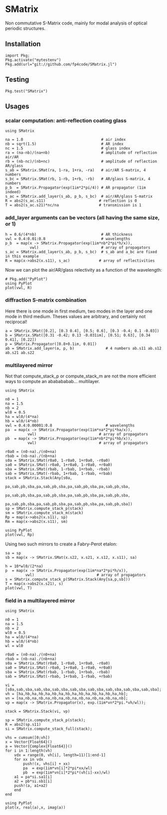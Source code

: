 # SMatrix

Non commutative S-Matrix code, mainly for modal analysis of optical periodic structures.

## Installation

```
import Pkg;
Pkg.activate("mytestenv")
Pkg.add(url="git://github.com/fp4code/SMatrix.jl")
```

## Testing

```
Pkg.test("SMatrix")
```

## Usages

### scalar computation: anti-reflection coating glass

```
using SMatrix

na = 1.0                                   # air index
nb = sqrt(1.5)                             # AR index
nc = 1.5                                   # glass index
ra = (na-nb)/(na+nb)                       # amplitude of reflection air/AR
rb = (nb-nc)/(nb+nc)                       # amplitude of reflection AR/glass
s_ab = SMatrix.SMat(ra, 1-ra, 1+ra, -ra)   # air/AR S-matrix, 4 numbers
s_bc = SMatrix.SMat(rb, 1-rb, 1+rb, -rb)   # AR/glass S-matrix, 4 numbers
p_b  = SMatrix.Propagator(exp(1im*2*pi/4)) # AR propagator (1im indeed)
s_ac = SMatrix.add_layer(s_ab, p_b, s_bc)  # air/AR/glass S-matrix
R = abs2(s_ac.s11)                        # reflection is 0
T = abs2(s_ac.s21)*nc/na                  # transmission is 1
```

### add_layer arguments can be vectors (all having the same size, or 1)

```
h = 0.6/(4*nb)                             # AR thickness
vwl = 0.4:0.01:0.8                         # wavelengths
p_b  = map(x -> SMatrix.Propagator(exp(1im*nb*2*pi*h/x)),
       	   vwl)                            # array of propagators
s_ac = SMatrix.add_layer(s_ab, p_b, s_bc)  # s_ab and a_bc are fixed in this example
R = map(x->abs2(x.s11), s_ac)             # array of reflectivities
```

Now we can plot the air/AR/glass relectivity as a function of the wavelength:

```
# Pkg.add("PyPlot")
using PyPlot
plot(vwl, R)
```

### diffraction S-matrix combination

Here there is one mode in first medium, two modes in the layer and one mode in third medium.
Theses values are arbitrary, and certainly not reciprocal!

```
a = SMatrix.SMat([0.2], [0.3 0.4], [0.5; 0.6], [0.3 -0.4; 0.1 -0.03])
b = SMatrix.SMat([0.31 -0.42; 0.13 -0.031im], [0.51; 0.63], [0.34 0.41], [0.22])
p = SMatrix.Propagator([0.8+0.1im, 0.01])
ab = SMatrix.add_layer(a, p, b)              # 4 numbers ab.s11 ab.s12 ab.s21 ab.s22
```

### multilayered mirror

Not that compute_stack_p or compute_stack_m are not the more efficient ways
to compute an ababababab... multilayer.

```
using SMatrix

n0 = 1
na = 1.5
nb = 2
wl0 = 0.5
ha = wl0/(4*na)
hb = wl0/(4*nb)
vwl = 0.4:0.00001:0.8                        # wavelengths
pa  = map(x -> SMatrix.Propagator(exp(1im*na*2*pi*ha/x)),
          vwl)                            # array of propagators
pb  = map(x -> SMatrix.Propagator(exp(1im*nb*2*pi*hb/x)),
          vwl)                            # array of propagators

r0a0 = (n0-na)./(n0+na)
rbab = (nb-na)./(nb+na)
s0a = SMatrix.SMat(r0a0, 1-r0a0, 1+r0a0, -r0a0)
sa0 = SMatrix.SMat(-r0a0, 1+r0a0, 1-r0a0, +r0a0)
sba = SMatrix.SMat(rbab, 1-rbab, 1+rbab, -rbab)
sab = SMatrix.SMat(-rbab, 1+rbab, 1-rbab, +rbab)
stack = SMatrix.Stack(Any[s0a,
                          pa,sab,pb,sba,pa,sab,pb,sba,pa,sab,pb,sba,pa,sab,pb,sba,
                          pa,sab,pb,sba,pa,sab,pb,sba,pa,sab,pb,sba,pa,sab,pb,sba,
                          pa,sab,pb,sba,pa,sab,pb,sba,pa,sab,pb,sba,pa,sab,pb,sba])
sp = SMatrix.compute_stack_p(stack)
sm = SMatrix.compute_stack_m(stack)
Rp = map(x->abs2(x.s11), sp)
Rm = map(x->abs2(x.s11), sm)

using PyPlot
plot(vwl, Rp)
```

Using two such mirrors to create a Fabry-Perot etalon:

```
sa = sp
sb = map(x -> SMatrix.SMat(x.s22, x.s21, x.s12, x.s11), sa)

h = 10*wl0/(2*na)
p  = map(x -> SMatrix.Propagator(exp(1im*na*2*pi*h/x)),
         vwl)                            # array of propagators
s = SMatrix.compute_stack_p(SMatrix.Stack(Any[sa,p,sb]))
T = map(x->abs2(x.s21), s)
plot(vwl, T)
```

### field in a multilayered mirror

```
using SMatrix

n0 = 1
na = 1.5
nb = 2
wl0 = 0.5
ha = wl0/(4*na)
hb = wl0/(4*nb)
wl = wl0

r0a0 = (n0-na)./(n0+na)
rbab = (nb-na)./(nb+na)
s0a = SMatrix.SMat(r0a0, 1-r0a0, 1+r0a0, -r0a0)
sa0 = SMatrix.SMat(-r0a0, 1+r0a0, 1-r0a0, +r0a0)
sba = SMatrix.SMat(rbab, 1-rbab, 1+rbab, -rbab)
sab = SMatrix.SMat(-rbab, 1+rbab, 1-rbab, +rbab)

vi = [s0a,sab,sba,sab,sba,sab,sba,sab,sba,sab,sba,sab,sba,sab,sba,sab,sba];
vh = [ha,hb,ha,hb,ha,hb,ha,hb,ha,hb,ha,hb,ha,hb,ha,hb];
vn = [na,nb,na,nb,na,nb,na,nb,na,nb,na,nb,na,nb,na,nb];
vp = map(x -> SMatrix.Propagator(x), exp.(1im*vn*2*pi.*vh/wl));

stack = SMatrix.Stack(vi, vp)

sp = SMatrix.compute_stack_p(stack);
R = abs2(sp.s11)
si = SMatrix.compute_stack_full(stack);

vhs = cumsum([0;vh])
x = Vector{Float64}()
a = Vector{Complex{Float64}}()
for i in 1:length(vh)
    vdx = range(0, vh[i], length=11)[1:end-1]
    for xx in vdx
    	push!(x, vhs[i] + xx)
        pa  = exp(1im*vn[i]*2*pi*xx/wl)
        pb  = exp(1im*vn[i]*2*pi*(vh[i]-xx)/wl)
	a1 = pa*si.sa1[i]
	a2 = pb*si.sb1[i]
	push!(a, a1+a2)
    end
end

using PyPlot
plot(x, real(a),x, imag(a))
```
